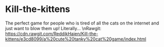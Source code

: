# Kill-the-kittens
The perfect game for people who is tired of all the cats on the internet and just want to blow them up! Literally... \nRawgit: https://cdn.rawgit.com/ReddikHaien/Kill-the-kittens/e3cd8099/a%20cute%20tanky%20cat%20game/index.html

